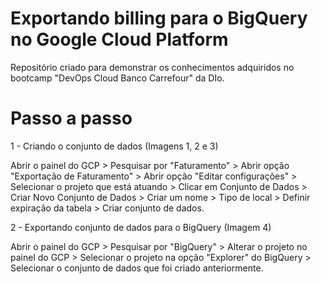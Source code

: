 # Exportando billing para o BigQuery no Google Cloud Platform

Repositório criado para demonstrar os conhecimentos adquiridos no bootcamp "DevOps Cloud Banco Carrefour" da DIo.

# Passo a passo

1 - Criando o conjunto de dados (Imagens 1, 2 e 3)

Abrir o painel do GCP > Pesquisar por "Faturamento" > Abrir opção "Exportação de Faturamento" > Abrir opção "Editar configurações" > Selecionar o projeto que está atuando > Clicar em Conjunto de Dados > Criar Novo Conjunto de Dados > Criar um nome > Tipo de local > Definir expiração da tabela > Criar conjunto de dados.

2 - Exportando conjunto de dados para o BigQuery (Imagem 4)

Abrir o painel do GCP > Pesquisar por "BigQuery" > Alterar o projeto no painel do GCP > Selecionar o projeto na opção "Explorer" do BigQuery > Selecionar o conjunto de dados que foi criado anteriormente.
